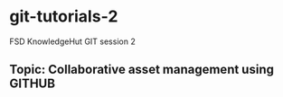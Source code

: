 # git-tutorials-2
FSD KnowledgeHut GIT session 2

## Topic: Collaborative asset management using GITHUB

